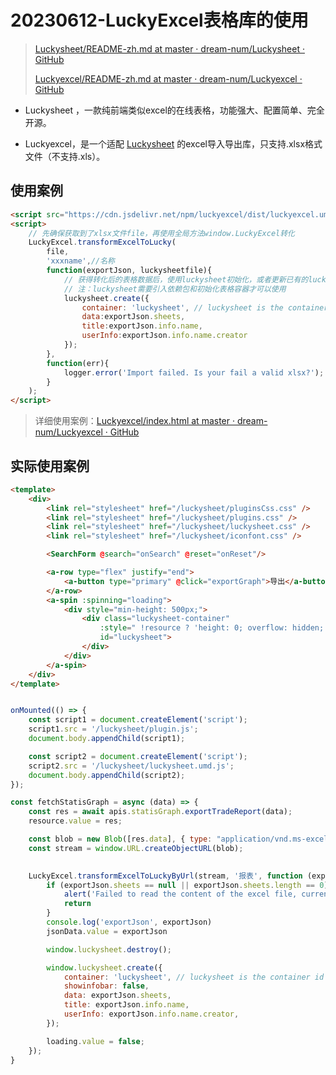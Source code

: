 # 20230612-LuckyExcel表格库的使用

> [Luckysheet/README-zh.md at master · dream-num/Luckysheet · GitHub](https://github.com/dream-num/Luckysheet/blob/master/README-zh.md)
>
> [Luckyexcel/README-zh.md at master · dream-num/Luckyexcel · GitHub](https://github.com/dream-num/Luckyexcel/blob/master/README-zh.md)

- Luckysheet ，一款纯前端类似excel的在线表格，功能强大、配置简单、完全开源。

- Luckyexcel，是一个适配 [Luckysheet](https://github.com/mengshukeji/Luckysheet) 的excel导入导出库，只支持.xlsx格式文件（不支持.xls）。



## 使用案例

```html
<script src="https://cdn.jsdelivr.net/npm/luckyexcel/dist/luckyexcel.umd.js"></script>
<script>
    // 先确保获取到了xlsx文件file，再使用全局方法window.LuckyExcel转化
    LuckyExcel.transformExcelToLucky(
        file, 
        'xxxname',//名称
        function(exportJson, luckysheetfile){
            // 获得转化后的表格数据后，使用luckysheet初始化，或者更新已有的luckysheet工作簿
            // 注：luckysheet需要引入依赖包和初始化表格容器才可以使用
            luckysheet.create({
                container: 'luckysheet', // luckysheet is the container id
                data:exportJson.sheets,
                title:exportJson.info.name,
                userInfo:exportJson.info.name.creator
            });
        },
        function(err){
            logger.error('Import failed. Is your fail a valid xlsx?');
        }
    );
</script>
```

> 详细使用案例：[Luckyexcel/index.html at master · dream-num/Luckyexcel · GitHub](https://github.com/dream-num/Luckyexcel/blob/master/src/index.html)

## 实际使用案例

```html
<template>
    <div>
        <link rel="stylesheet" href="/luckysheet/pluginsCss.css" />
        <link rel="stylesheet" href="/luckysheet/plugins.css" />
        <link rel="stylesheet" href="/luckysheet/luckysheet.css" />
        <link rel="stylesheet" href="/luckysheet/iconfont.css" />

        <SearchForm @search="onSearch" @reset="onReset"/>

        <a-row type="flex" justify="end">
            <a-button type="primary" @click="exportGraph">导出</a-button>
        </a-row>
        <a-spin :spinning="loading">
            <div style="min-height: 500px;">
                <div class="luckysheet-container" 
                    :style=" !resource ? 'height: 0; overflow: hidden;' : ''" 
                    id="luckysheet">
                </div>
            </div>
        </a-spin>
    </div>
</template>
```

```js

onMounted(() => {
    const script1 = document.createElement('script');
    script1.src = '/luckysheet/plugin.js';
    document.body.appendChild(script1);

    const script2 = document.createElement('script');
    script2.src = '/luckysheet/luckysheet.umd.js';
    document.body.appendChild(script2);
});
```

```js
const fetchStatisGraph = async (data) => {
    const res = await apis.statisGraph.exportTradeReport(data);
    resource.value = res;

    const blob = new Blob([res.data], { type: "application/vnd.ms-excel;charset=utf8" });
    const stream = window.URL.createObjectURL(blob);
    

    LuckyExcel.transformExcelToLuckyByUrl(stream, '报表', function (exportJson, luckysheetfile) {
        if (exportJson.sheets == null || exportJson.sheets.length == 0) {
            alert('Failed to read the content of the excel file, currently does not support xls files!')
            return
        }
        console.log('exportJson', exportJson)
        jsonData.value = exportJson

        window.luckysheet.destroy();

        window.luckysheet.create({
            container: 'luckysheet', // luckysheet is the container id
            showinfobar: false,
            data: exportJson.sheets,
            title: exportJson.info.name,
            userInfo: exportJson.info.name.creator,
        });

        loading.value = false;
    });
}
```

